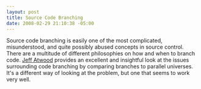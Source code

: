 ```yaml
---
layout: post
title: Source Code Branching
date: 2008-02-29 21:10:38 -05:00
---
```


Source code branching is easily one of the most complicated, misunderstood, and quite possibly abused concepts in source control. There are a multitude of different philosophies on how and when to branch code. [Jeff Atwood](http://www.codinghorror.com/blog/archives/000968.html) provides an excellent and insightful look at the issues surrounding code branching by comparing branches to parallel universes. It's a different way of looking at the problem, but one that seems to work very well.
